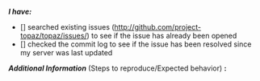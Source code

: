 <!-- place 'x' mark between square [] brackets to checkmark box -->
**_I have:_**

- [] searched existing issues (http://github.com/project-topaz/topaz/issues/) to see if the issue has already been opened
- [] checked the commit log to see if the issue has been resolved since my server was last updated

**_Additional Information_** (Steps to reproduce/Expected behavior) **:** 

